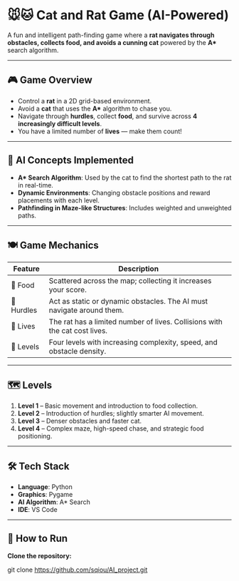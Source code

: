 # 🐭🐱 Cat and Rat Game (AI-Powered)

A fun and intelligent path-finding game where a **rat navigates through obstacles, collects food, and avoids a cunning cat** powered by the **A\*** search algorithm.

---

## 🎮 Game Overview

- Control a **rat** in a 2D grid-based environment.
- Avoid a **cat** that uses the **A\*** algorithm to chase you.
- Navigate through **hurdles**, collect **food**, and survive across **4 increasingly difficult levels**.
- You have a limited number of **lives** — make them count!

---

## 🧠 AI Concepts Implemented

- **A\* Search Algorithm**: Used by the cat to find the shortest path to the rat in real-time.
- **Dynamic Environments**: Changing obstacle positions and reward placements with each level.
- **Pathfinding in Maze-like Structures**: Includes weighted and unweighted paths.

---

## 🍽️ Game Mechanics

| Feature      | Description                                                                 |
|--------------|-----------------------------------------------------------------------------|
| 🧀 Food       | Scattered across the map; collecting it increases your score.              |
| 🚧 Hurdles    | Act as static or dynamic obstacles. The AI must navigate around them.      |
| 💖 Lives      | The rat has a limited number of lives. Collisions with the cat cost lives. |
| 🎯 Levels     | Four levels with increasing complexity, speed, and obstacle density.       |

---

## 🗺️ Levels

1. **Level 1** – Basic movement and introduction to food collection.
2. **Level 2** – Introduction of hurdles; slightly smarter AI movement.
3. **Level 3** – Denser obstacles and faster cat.
4. **Level 4** – Complex maze, high-speed chase, and strategic food positioning.

---

## 🛠️ Tech Stack

- **Language**: Python
- **Graphics**: Pygame
- **AI Algorithm**: A* Search
- **IDE**: VS Code

---

## 🚀 How to Run

**Clone the repository:**

   git clone https://github.com/sqiou/AI_project.git
